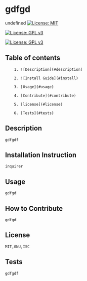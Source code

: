 # gdfgd 
 
undefined 
 [![License: MIT](https://img.shields.io/badge/License-MIT-yellow.svg)](https://opensource.org/licenses/MIT) 
 
 [![License: GPL v3](https://img.shields.io/badge/License-GPLv3-blue.svg)](https://www.gnu.org/licenses/gpl-3.0) 
 
 [![License: GPL v3](https://img.shields.io/badge/License-GPLv3-blue.svg)](https://www.gnu.org/licenses/gpl-3.0) 
## Table of contents 

        1. ![Description](#description)

        2. ![Install Guide](#install)
        
        3. [Usage](#usage)

        4. [Contribute](#contribute)

        5. [license](#license)

        6. [Tests](#tests)
## Description <a name="description"></a>
```
gdfgdf 
```
## Installation Instruction <a name="install"></a>
```
inquirer 
```
## Usage <a name="usage"></a> 
```
gdfgd 
```
## How to Contribute <a name="contribute"></a> 
```
gdfgd 
```
## License <a name="license"></a> 
```
MIT,GNU,ISC 
```
## Tests <a name="tests"></a>
```
gdfgdf 
```

